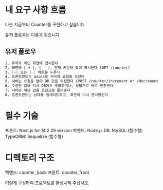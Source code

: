 # 내 요구 사항 흐름

나는 지금부터 Counter를 구현하고 싶습니다

유저 플로우는 다음과 같습니다

## 유저 플로우

```sh
1. 유저가 메인 화면에 접속한다
2. 화면에 [ + ], [ - ], 현재 카운터 값이 표시된다 (GET /counter)
3. [+] 또는 [-] 버튼을 누른다
4. 프론트엔드는 axios로 서버에 요청을 보낸다
5. 서버는 요청을 받아 DB 값을 수정한다 (POST /counter/increment or /decrement)
6. 수정된 값을 다시 DB에서 조회하거나, 응답으로 바로 반환한다
7. 서버는 해당 값을 응답으로 돌려준다
8. 프론트엔드는 상태를 업데이트하고, 화면이 다시 렌더링된다
```

# 필수 기술

프론트: Next.js for 14.2.29 version
백엔드: Node.js
DB: MySQL (함수형)
TypeORM: Sequelize (함수형)

# 디렉토리 구조

백엔드: counter_back
프론트: counter_front

이렇게 구성하여 프로젝트를 완성시켜 주십시오.

